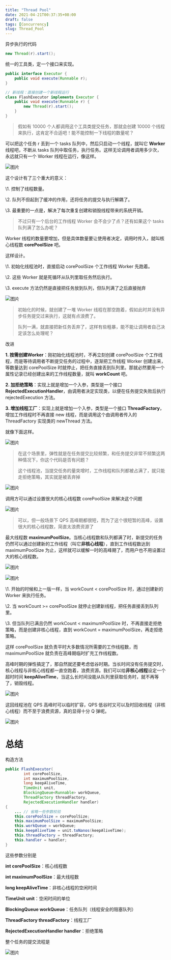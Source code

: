 ```yaml
---
title: "Thread Pool"
date: 2021-04-21T00:37:35+08:00
draft: false
tags: [Concurrency]
slug: Thread_Pool
---
```


异步执行的代码

```java
new Thread(r).start();
```

统一的工具类，定一个接口来实现。

```java
public interface Executor {
    public void execute(Runnable r);
}
```

```java
// 新线程：直接创建一个新线程运行
class FlashExecutor implements Executor {
    public void execute(Runnable r) {
        new Thread(r).start();
    }
}
```

> 假如有 10000 个人都调用这个工具类提交任务，那就会创建 10000 个线程来执行，这肯定不合适吧！能不能控制一下线程的数量呢？

可以把这个任务 r 丢到一个 tasks 队列中，然后只启动一个线程，就叫它 **Worker** 线程吧，不断从 tasks 队列中取任务，执行任务。这样无论调用者调用多少次，永远就只有一个 Worker 线程在运行，像这样。

![图片](https://cdn.kayleh.top/gh/kayleh/cdn4/Thread-pool/640.gif)

这个设计有了三个重大的意义：

\1. 控制了线程数量。

\2. 队列不但起到了缓冲的作用，还将任务的提交与执行解耦了。

\3. 最重要的一点是，解决了每次重复创建和销毁线程带来的系统开销。

> 不过只有一个后台的工作线程 Worker 会不会少了点？还有如果这个 tasks 队列满了怎么办呢？

Worker 线程的数量要增加，但是具体数量要让使用者决定，调用时传入，就叫核心线程数 **corePoolSize** 吧。

这样设计。

\1. 初始化线程池时，直接启动 corePoolSize 个工作线程 Worker 先跑着。

\2. 这些 Worker 就是死循环从队列里取任务然后执行。

\3. execute 方法仍然是直接把任务放到队列，但队列满了之后直接抛弃

![图片](https://cdn.kayleh.top/gh/kayleh/cdn4/Thread-pool/640-1618937229662.gif)

> 初始化的时候，就创建了一堆 Worker 线程在那空跑着，假如此时并没有异步任务提交过来执行，这就有点浪费了。
>
> 队列一满，就直接把新任务丢弃了，这样有些粗暴，能不能让调用者自己决定该怎么处理呢？

改进

**1. 按需创建Worker**：刚初始化线程池时，不再立刻创建 corePoolSize 个工作线程，而是等待调用者不断提交任务的过程中，逐渐把工作线程 Worker 创建出来，等数量达到 corePoolSize 时就停止，把任务直接丢到队列里。那就必然要用一个属性记录已经创建出来的工作线程数量，就叫 **workCount** 吧。

**2. 加拒绝策略**：实现上就是增加一个入参，类型是一个接口 **RejectedExecutionHandler**，由调用者决定实现类，以便在任务提交失败后执行 rejectedExecution 方法。

**3. 增加线程工厂**：实现上就是增加一个入参，类型是一个接口 **ThreadFactory**，增加工作线程时不再直接 new 线程，而是调用这个由调用者传入的 ThreadFactory 实现类的 newThread 方法。

就像下面这样。

![图片](https://cdn.kayleh.top/gh/kayleh/cdn4/Thread-pool/640-1618937168495.gif)

> 在这个场景里，弹性就是在任务提交比较频繁，和任务提交非常不频繁这两种情况下，你这个代码是否有问题？
>
> 这个线程池，当提交任务的量突增时，工作线程和队列都被占满了，就只能走拒绝策略，其实就是被丢弃掉

![图片](https://cdn.kayleh.top/gh/kayleh/cdn4/Thread-pool/640-1618937173510.gif)

调用方可以通过设置很大的核心线程数 corePoolSize 来解决这个问题

![图片](https://cdn.kayleh.top/gh/kayleh/cdn4/Thread-pool/640-1618937221389.gif)

> 可以，但一般场景下 QPS 高峰期都很短，而为了这个很短暂的高峰，设置很大的核心线程数，简直太浪费资源了

最大线程数 **maximumPoolSize**。当核心线程数和队列都满了时，新提交的任务仍然可以通过创建新的工作线程（叫它**非核心线程**），直到工作线程数达到 maximumPoolSize 为止，这样就可以缓解一时的高峰期了，而用户也不用设置过大的核心线程数。

![图片](https://cdn.kayleh.top/gh/kayleh/cdn4/Thread-pool/640.png)

![图片](https://cdn.kayleh.top/gh/kayleh/cdn4/Thread-pool/640-1618937269134.gif)

\1. 开始的时候和上一版一样，当 workCount < corePoolSize 时，通过创建新的 Worker 来执行任务。

\2. 当 workCount >= corePoolSize 就停止创建新线程，把任务直接丢到队列里。

\3. 但当队列已满且仍然 workCount < maximumPoolSize 时，不再直接走拒绝策略，而是创建非核心线程，直到 workCount = maximumPoolSize，再走拒绝策略。

这样 corePoolSize 就负责平时大多数情况所需要的工作线程数，而 maximumPoolSize 就负责在高峰期临时扩充工作线程数。

高峰时期的弹性搞定了，那自然就还要考虑低谷时期。当长时间没有任务提交时，核心线程与非核心线程都一直空跑着，浪费资源。我们可以给**非核心线程**设定一个超时时间 **keepAliveTime**，当这么长时间没能从队列里获取任务时，就不再等了，销毁线程。

![图片](https://cdn.kayleh.top/gh/kayleh/cdn4/Thread-pool/640-1618937263714.gif)

这回线程池在 QPS 高峰时可以临时扩容，QPS 低谷时又可以及时回收线程（非核心线程）而不至于浪费资源，真的显得十分 Q 弹呢。

![图片](https://cdn.kayleh.top/gh/kayleh/cdn4/Thread-pool/640-1618937301920.gif)



#    总结   

构造方法

```java
public FlashExecutor(
        int corePoolSize,
        int maximumPoolSize,
        long keepAliveTime,
        TimeUnit unit,
        BlockingQueue<Runnable> workQueue,
        ThreadFactory threadFactory,
        RejectedExecutionHandler handler) 
{
    ... // 省略一些参数校验
    this.corePoolSize = corePoolSize;
    this.maximumPoolSize = maximumPoolSize;
    this.workQueue = workQueue;
    this.keepAliveTime = unit.toNanos(keepAliveTime);
    this.threadFactory = threadFactory;
    this.handler = handler;
}
```

这些参数分别是

**int corePoolSize**：核心线程数

**int maximumPoolSize**：最大线程数

**long keepAliveTime**：非核心线程的空闲时间

**TimeUnit unit**：空闲时间的单位

**BlockingQueue workQueue**：任务队列（线程安全的阻塞队列）

**ThreadFactory threadFactory**：线程工厂

**RejectedExecutionHandler handler**：拒绝策略

整个任务的提交流程是

![图片](https://cdn.kayleh.top/gh/kayleh/cdn4/Thread-pool/640.webp)

